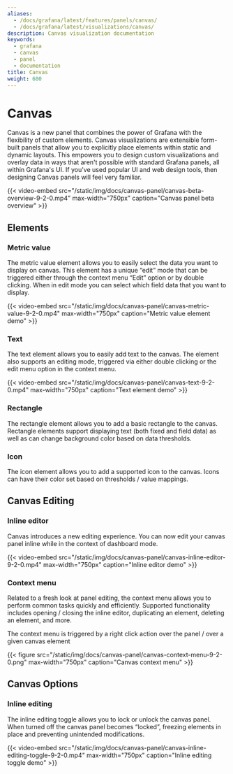 ```yaml
---
aliases:
  - /docs/grafana/latest/features/panels/canvas/
  - /docs/grafana/latest/visualizations/canvas/
description: Canvas visualization documentation
keywords:
  - grafana
  - canvas
  - panel
  - documentation
title: Canvas
weight: 600
---
```


# Canvas

Canvas is a new panel that combines the power of Grafana with the flexibility of custom elements. Canvas visualizations are extensible form-built panels that allow you to explicitly place elements within static and dynamic layouts. This empowers you to design custom visualizations and overlay data in ways that aren't possible with standard Grafana panels, all within Grafana's UI. If you've used popular UI and web design tools, then designing Canvas panels will feel very familiar.

{{< video-embed src="/static/img/docs/canvas-panel/canvas-beta-overview-9-2-0.mp4" max-width="750px" caption="Canvas panel beta overview" >}}

## Elements

### Metric value

The metric value element allows you to easily select the data you want to display on canvas. This element has a unique “edit” mode that can be triggered either through the context menu “Edit” option or by double clicking. When in edit mode you can select which field data that you want to display.

{{< video-embed src="/static/img/docs/canvas-panel/canvas-metric-value-9-2-0.mp4" max-width="750px" caption="Metric value element demo" >}}

### Text

The text element allows you to easily add text to the canvas. The element also supports an editing mode, triggered via either double clicking or the edit menu option in the context menu.

{{< video-embed src="/static/img/docs/canvas-panel/canvas-text-9-2-0.mp4" max-width="750px" caption="Text element demo" >}}

### Rectangle

The rectangle element allows you to add a basic rectangle to the canvas. Rectangle elements support displaying text (both fixed and field data) as well as can change background color based on data thresholds.

### Icon

The icon element allows you to add a supported icon to the canvas. Icons can have their color set based on thresholds / value mappings.

## Canvas Editing

### Inline editor

Canvas introduces a new editing experience. You can now edit your canvas panel inline while in the context of dashboard mode.

{{< video-embed src="/static/img/docs/canvas-panel/canvas-inline-editor-9-2-0.mp4" max-width="750px" caption="Inline editor demo" >}}

### Context menu

Related to a fresh look at panel editing, the context menu allows you to perform common tasks quickly and efficiently. Supported functionality includes opening / closing the inline editor, duplicating an element, deleting an element, and more.

The context menu is triggered by a right click action over the panel / over a given canvas element

{{< figure src="/static/img/docs/canvas-panel/canvas-context-menu-9-2-0.png" max-width="750px" caption="Canvas context menu" >}}

## Canvas Options

### Inline editing

The inline editing toggle allows you to lock or unlock the canvas panel. When turned off the canvas panel becomes “locked”, freezing elements in place and preventing unintended modifications.

{{< video-embed src="/static/img/docs/canvas-panel/canvas-inline-editing-toggle-9-2-0.mp4" max-width="750px" caption="Inline editing toggle demo" >}}
